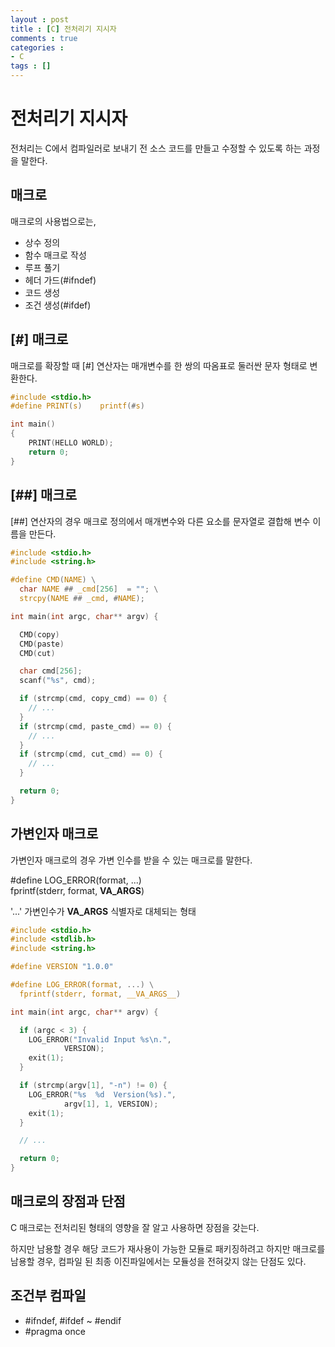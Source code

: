 ```yaml
---
layout : post
title : [C] 전처리기 지시자
comments : true
categories : 
- C
tags : []
---
```

# 전처리기 지시자

전처리는 C에서 컴파일러로 보내기 전 소스 코드를 만들고 수정할 수 있도록 하는 과정을 말한다.


## 매크로

매크로의 사용법으로는,

- 상수 정의
- 함수 매크로 작성
- 루프 풀기
- 헤더 가드(#ifndef)
- 코드 생성
- 조건 생성(#ifdef)

## [#] 매크로

매크로를 확장할 때 [#] 연산자는 매개변수를 한 쌍의 따옴표로 둘러싼 문자 형태로 변환한다.

```c
#include <stdio.h>
#define PRINT(s)    printf(#s)

int main()
{
    PRINT(HELLO WORLD);
    return 0;
}
```
## [##] 매크로

[##] 연산자의 경우 매크로 정의에서 매개변수와 다른 요소를 문자열로 결합해 변수 이름을 만든다.

```c
#include <stdio.h>
#include <string.h>

#define CMD(NAME) \
  char NAME ## _cmd[256]  = ""; \
  strcpy(NAME ## _cmd, #NAME);

int main(int argc, char** argv) {

  CMD(copy)
  CMD(paste)
  CMD(cut)

  char cmd[256];
  scanf("%s", cmd);

  if (strcmp(cmd, copy_cmd) == 0) {
    // ...
  }
  if (strcmp(cmd, paste_cmd) == 0) {
    // ...
  }
  if (strcmp(cmd, cut_cmd) == 0) {
    // ...
  }

  return 0;
}
```

## 가변인자 매크로

가변인자 매크로의 경우 가변 인수를 받을 수 있는 매크로를 말한다.

#define LOG_ERROR(format, ...) \
  fprintf(stderr, format, __VA_ARGS__)

'...' 가변인수가 __VA_ARGS__ 식별자로 대체되는 형태
```c
#include <stdio.h>
#include <stdlib.h>
#include <string.h>

#define VERSION "1.0.0"

#define LOG_ERROR(format, ...) \
  fprintf(stderr, format, __VA_ARGS__)

int main(int argc, char** argv) {

  if (argc < 3) {
    LOG_ERROR("Invalid Input %s\n.",
            VERSION);
    exit(1);
  }

  if (strcmp(argv[1], "-n") != 0) {
    LOG_ERROR("%s  %d  Version(%s).",
            argv[1], 1, VERSION);
    exit(1);
  }

  // ...

  return 0;
}

```

## 매크로의 장점과 단점

C 매크로는 전처리된 형태의 영향을 잘 알고 사용하면 장점을 갖는다.

하지만 남용할 경우 해당 코드가 재사용이 가능한 모듈로 패키징하려고 하지만 매크로를 남용할 경우,
컴파일 된 최종 이진파일에서는 모듈성을 전혀갖지 않는 단점도 있다.


## 조건부 컴파일

- #ifndef, #ifdef ~ #endif
- #pragma once
